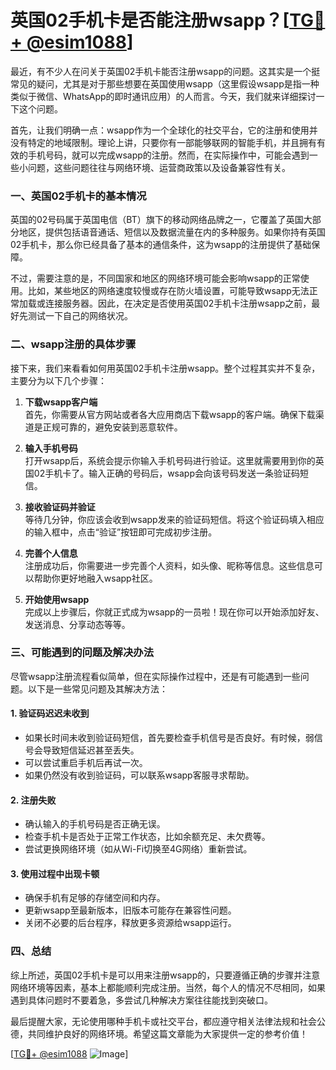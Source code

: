 # 英国02手机卡是否能注册wsapp？[[TG💪+ @esim1088](https://t.me/s/esim1088)]

最近，有不少人在问关于英国02手机卡能否注册wsapp的问题。这其实是一个挺常见的疑问，尤其是对于那些想要在英国使用wsapp（这里假设wsapp是指一种类似于微信、WhatsApp的即时通讯应用）的人而言。今天，我们就来详细探讨一下这个问题。

首先，让我们明确一点：wsapp作为一个全球化的社交平台，它的注册和使用并没有特定的地域限制。理论上讲，只要你有一部能够联网的智能手机，并且拥有有效的手机号码，就可以完成wsapp的注册。然而，在实际操作中，可能会遇到一些小问题，这些问题往往与网络环境、运营商政策以及设备兼容性有关。

### 一、英国02手机卡的基本情况

英国的02号码属于英国电信（BT）旗下的移动网络品牌之一，它覆盖了英国大部分地区，提供包括语音通话、短信以及数据流量在内的多种服务。如果你持有英国02手机卡，那么你已经具备了基本的通信条件，这为wsapp的注册提供了基础保障。

不过，需要注意的是，不同国家和地区的网络环境可能会影响wsapp的正常使用。比如，某些地区的网络速度较慢或存在防火墙设置，可能导致wsapp无法正常加载或连接服务器。因此，在决定是否使用英国02手机卡注册wsapp之前，最好先测试一下自己的网络状况。

### 二、wsapp注册的具体步骤

接下来，我们来看看如何用英国02手机卡注册wsapp。整个过程其实并不复杂，主要分为以下几个步骤：

1. **下载wsapp客户端**  
   首先，你需要从官方网站或者各大应用商店下载wsapp的客户端。确保下载渠道是正规可靠的，避免安装到恶意软件。

2. **输入手机号码**  
   打开wsapp后，系统会提示你输入手机号码进行验证。这里就需要用到你的英国02手机卡了。输入正确的号码后，wsapp会向该号码发送一条验证码短信。

3. **接收验证码并验证**  
   等待几分钟，你应该会收到wsapp发来的验证码短信。将这个验证码填入相应的输入框中，点击“验证”按钮即可完成初步注册。

4. **完善个人信息**  
   注册成功后，你需要进一步完善个人资料，如头像、昵称等信息。这些信息可以帮助你更好地融入wsapp社区。

5. **开始使用wsapp**  
   完成以上步骤后，你就正式成为wsapp的一员啦！现在你可以开始添加好友、发送消息、分享动态等等。

### 三、可能遇到的问题及解决办法

尽管wsapp注册流程看似简单，但在实际操作过程中，还是有可能遇到一些问题。以下是一些常见问题及其解决方法：

#### 1. 验证码迟迟未收到
   - 如果长时间未收到验证码短信，首先要检查手机信号是否良好。有时候，弱信号会导致短信延迟甚至丢失。
   - 可以尝试重启手机后再试一次。
   - 如果仍然没有收到验证码，可以联系wsapp客服寻求帮助。

#### 2. 注册失败
   - 确认输入的手机号码是否正确无误。
   - 检查手机卡是否处于正常工作状态，比如余额充足、未欠费等。
   - 尝试更换网络环境（如从Wi-Fi切换至4G网络）重新尝试。

#### 3. 使用过程中出现卡顿
   - 确保手机有足够的存储空间和内存。
   - 更新wsapp至最新版本，旧版本可能存在兼容性问题。
   - 关闭不必要的后台程序，释放更多资源给wsapp运行。

### 四、总结

综上所述，英国02手机卡是可以用来注册wsapp的，只要遵循正确的步骤并注意网络环境等因素，基本上都能顺利完成注册。当然，每个人的情况不尽相同，如果遇到具体问题时不要着急，多尝试几种解决方案往往能找到突破口。

最后提醒大家，无论使用哪种手机卡或社交平台，都应遵守相关法律法规和社会公德，共同维护良好的网络环境。希望这篇文章能为大家提供一定的参考价值！

[[TG💪+ @esim1088](https://t.me/s/esim1088) ![Image](https://i.postimg.cc/4NQfJmqS/Snipaste-2025-05-13-00-14-12.png)]